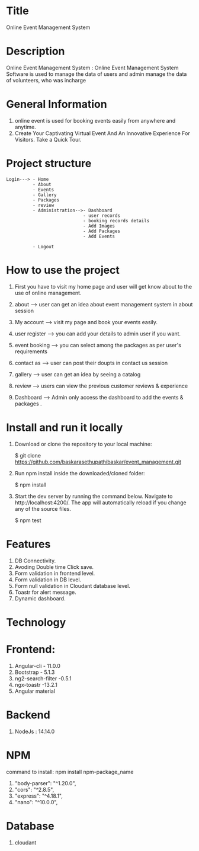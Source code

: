 # Title

Online Event Management System 

# Description

Online Event Management System :
Online Event Management System Software  is used to manage the data of users and admin manage the data of volunteers,
who was incharge

# General Information

1.  online event is used for booking events easily from anywhere and anytime.
2.  Create Your Captivating Virtual Event And An Innovative Experience For Visitors. Take a Quick Tour. 

# Project structure

    Login---> - Home
              - About
              - Events
              - Gallery
              - Packages
              - review
              - Administration-->- Dashboard
                                 - user records
                                 - booking records details
                                 - Add Images
                                 - Add Packages
                                 - Add Events

              - Logout

# How to use the project

1.  First you have to visit my home page and user will get know about to the use of online management.

2.  about --> user can get an idea about event management system in about session

3.  My account --> visit my page and book your events easily.

4.  user register --> you can add your details to admin user if you want.

5.  event booking --> you can select among the packages as per user's requirements

6.  contact as --> user can post their doupts in contact us session

7.  gallery --> user can get an idea by seeing a catalog

8.  review --> users can view the previous customer reviews & experience

9.  Dashboard --> Admin only access the dashboard to add the events & packages .


# Install and run it locally

1.  Download or clone the repository to your local machine:

    $ git clone https://github.com/baskarasethupathibaskar/event_management.git

2.  Run npm install inside the downloaded/cloned folder:

    $ npm install

3.  Start the dev server by running the command below. Navigate to http://localhost:4200/.
    The app will automatically reload if you change any of the source files.

    $ npm test

# Features

1. DB Connectivity.
2. Avoding Double time Click save.
3. Form validation in frontend level.
4. Form validation in DB level.
5. Form null validation in Cloudant database level.
6. Toastr for alert message.
7. Dynamic dashboard.

# Technology

# Frontend:

1. Angular-cli - 11.0.0
2. Bootstrap - 5.1.3
3. ng2-search-filter -0.5.1
4. ngx-toastr -13.2.1
5. Angular material

# Backend

1. NodeJs : 14.14.0

# NPM

command to install: npm install npm-package_name

1. "body-parser": "^1.20.0",
2. "cors": "^2.8.5",
3. "express": "^4.18.1",
4. "nano": "^10.0.0",

# Database

1. cloudant
